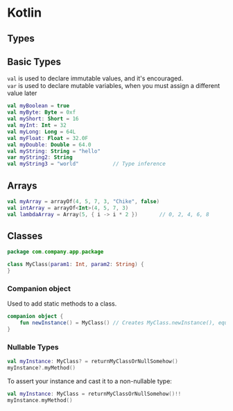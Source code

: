 # Kotlin

## Types

## Basic Types

`val` is used to declare immutable values, and it's encouraged.  
`var` is used to declare mutable variables, when you must assign a different value later

```kotlin
val myBoolean = true
val myByte: Byte = 0xf
val myShort: Short = 16
val myInt: Int = 32
val myLong: Long = 64L
val myFloat: Float = 32.0F
val myDouble: Double = 64.0
val myString: String = "hello"
var myString2: String
val myString3 = "world"           // Type inference
```

## Arrays
```kotlin
val myArray = arrayOf(4, 5, 7, 3, "Chike", false)
val intArray = arrayOf<Int>(4, 5, 7, 3)
val lambdaArray = Array(5, { i -> i * 2 })       // 0, 2, 4, 6, 8
```


## Classes

```kotlin
package com.company.app.package

class MyClass(param1: Int, param2: String) {
}
```

### Companion object

Used to add static methods to a class.

```kotlin
companion object {
    fun newInstance() = MyClass() // Creates MyClass.newInstance(), equivalent to calling MyClass()
}
```

### Nullable Types
```kotlin
val myInstance: MyClass? = returnMyClassOrNullSomehow()
myInstance?.myMethod()
```

To assert your instance and cast it to a non-nullable type:
```kotlin
val myInstance: MyClass = returnMyClassOrNullSomehow()!!
myInstance.myMethod()
```
